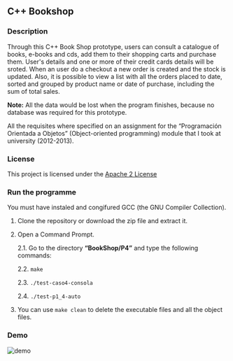 ## C++ Bookshop

### Description
Through this C++ Book Shop prototype, users can consult a catalogue of books, e-books and cds, add them to their shopping carts and purchase them.
User's details and one or more of their credit cards details will be sroted.
When an user do a checkout a new order is created and the stock is updated.
Also, it is possible to view a list with all the orders placed
to date, sorted and grouped by product name or date of purchase, including the sum of total sales.

****Note:****
All the data would be lost when the program finishes, because no database was required for this prototype.

All the requisites where specified on an assignment for the “Programación Orientada a Objetos” (Object-oriented programming) module that I took at university (2012-2013). 


### License
This project is licensed under the [Apache 2 License](http://www.apache.org/licenses/LICENSE-2.0)


### Run the programme
You must have instaled and congifured GCC (the GNU Compiler Collection).

1. Clone the repository or download the zip file and extract it.
2. Open a Command Prompt.

	2.1. Go to the directory **“BookShop/P4”** and type the following commands:
	
	2.2. `make`
	
	2.3. `./test-caso4-consola`
	
	2.4. `./test-p1_4-auto`
	
3. You can use `make clean` to delete the executable files and all the object files.

### Demo
![demo](http://i1030.photobucket.com/albums/y369/MariaPhotoB/BookShop_zps7frfia1a.gif)

